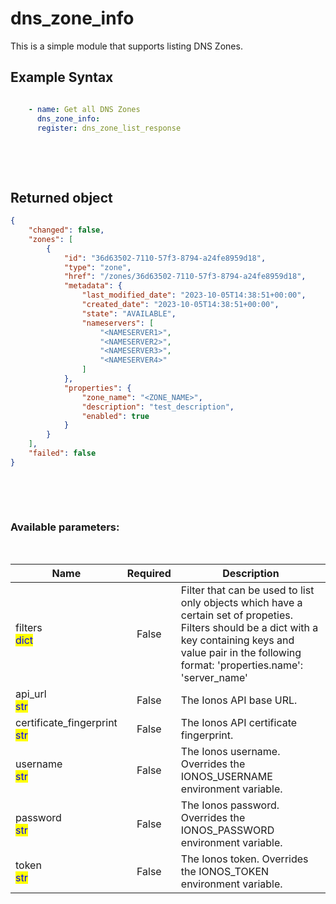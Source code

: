 # dns_zone_info

This is a simple module that supports listing DNS Zones.

## Example Syntax


```yaml

    - name: Get all DNS Zones
      dns_zone_info:
      register: dns_zone_list_response

```

&nbsp;

&nbsp;
## Returned object
```json
{
    "changed": false,
    "zones": [
        {
            "id": "36d63502-7110-57f3-8794-a24fe8959d18",
            "type": "zone",
            "href": "/zones/36d63502-7110-57f3-8794-a24fe8959d18",
            "metadata": {
                "last_modified_date": "2023-10-05T14:38:51+00:00",
                "created_date": "2023-10-05T14:38:51+00:00",
                "state": "AVAILABLE",
                "nameservers": [
                    "<NAMESERVER1>",
                    "<NAMESERVER2>",
                    "<NAMESERVER3>",
                    "<NAMESERVER4>"
                ]
            },
            "properties": {
                "zone_name": "<ZONE_NAME>",
                "description": "test_description",
                "enabled": true
            }
        }
    ],
    "failed": false
}

```

&nbsp;

&nbsp;
### Available parameters:
&nbsp;

<table data-full-width="true">
  <thead>
    <tr>
      <th width="22.8vw">Name</th>
      <th width="10.8vw" align="center">Required</th>
      <th>Description</th>
    </tr>
  </thead>
  <tbody>
  <tr>
  <td>filters<br/><mark style="color:blue;">dict</mark></td>
  <td align="center">False</td>
  <td>Filter that can be used to list only objects which have a certain set of propeties. Filters should be a dict with a key containing keys and value pair in the following format: 'properties.name': 'server_name'</td>
  </tr>
  <tr>
  <td>api_url<br/><mark style="color:blue;">str</mark></td>
  <td align="center">False</td>
  <td>The Ionos API base URL.</td>
  </tr>
  <tr>
  <td>certificate_fingerprint<br/><mark style="color:blue;">str</mark></td>
  <td align="center">False</td>
  <td>The Ionos API certificate fingerprint.</td>
  </tr>
  <tr>
  <td>username<br/><mark style="color:blue;">str</mark></td>
  <td align="center">False</td>
  <td>The Ionos username. Overrides the IONOS_USERNAME environment variable.</td>
  </tr>
  <tr>
  <td>password<br/><mark style="color:blue;">str</mark></td>
  <td align="center">False</td>
  <td>The Ionos password. Overrides the IONOS_PASSWORD environment variable.</td>
  </tr>
  <tr>
  <td>token<br/><mark style="color:blue;">str</mark></td>
  <td align="center">False</td>
  <td>The Ionos token. Overrides the IONOS_TOKEN environment variable.</td>
  </tr>
  </tbody>
</table>
